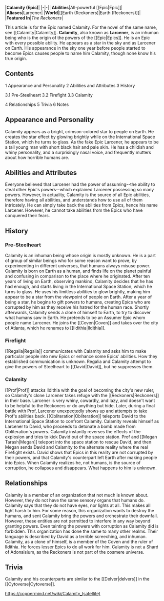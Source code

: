 |**Calamity (Epic)**|
|-|-|
|**Abilities**|All-powerful [[Epic\|Epic]]|
|**Aliases**|Larcener|
|**World**|[[Earth (Reckoners)\|Earth (Reckoners)]]|
|**Featured In**|*The Reckoners*|

This article is for the Epic named Calamity. For the novel of the same name, see [[Calamity\|Calamity]].
**Calamity**, also known as **Larcener**, is an inhuman being who is the origin of the powers of the [[Epic\|Epics]]. He is an Epic with every possible ability. He appears as a star in the sky and as Larcener on Earth. His appearance in the sky one year before people started to become Epics causes people to name him Calamity, though none know his true origin.

## Contents

1 Appearance and Personality
2 Abilities and Attributes
3 History

3.1 Pre-Steelheart
3.2 Firefight
3.3 Calamity


4 Relationships
5 Trivia
6 Notes


## Appearance and Personality
Calamity appears as a bright, crimson-colored star to people on Earth. He creates the star effect by glowing brightly while on the International Space Station, which he turns to glass. As the fake Epic Larcener, he appears to be a tall young man with short black hair and pale skin. He has a childish and whiny personality, and a surprisingly nasal voice, and frequently mutters about how horrible humans are.

## Abilities and Attributes
Everyone believed that Larcener had the power of assuming--the ability to steal other Epic's powers--which explained Larcener possessing so many powers. However, in actuality, Calamity is the source of all Epic abilities, therefore having all abilities, and understands how to use all of them intricately. He can simply take back the abilities from Epics, hence his name Larcener. However, he cannot take abilities from the Epics who have conquered their fears.

## History
### Pre-Steelheart
Calamity is an inhuman being whose origin is mostly unknown. He is a part of group of similar beings who for some reason want to prove, by experimenting in different universes, that humans always misuse power. Calamity is born on Earth as a human, and finds life on the planet painful and confusing in comparison to the place where he originated. After ten years of living on Earth, observing mankind, Calamity decides that he has had enough, and starts living in the International Space Station, which he turns to glass. He uses his limitless abilities to glow brightly, making him appear to be a star from the viewpoint of people on Earth. After a year of being a star, he begins to gift powers to humans, creating Epics who are corrupted by him as they receive his hatred for the human race. Shortly afterwards, Calamity sends a clone of himself to Earth, to try to discover what humans saw in Earth. He pretends to be an Assumer Epic whom people name Larcener. He joins the [[Coven\|Coven]] and takes over the city of Atlanta, which he renames to [[Ildithia\|Ildithia]].

### Firefight
[[Regalia\|Regalia]] communicates with Calamity and asks him to make particular people into new Epics or enhance some Epics' abilities. How they established communication is unknown. Regalia and Calamity attempt to give the powers of Steelheart to [[David\|David]], but he suppresses them.

### Calamity
[[Prof\|Prof]] attacks Ildithia with the goal of becoming the city's new ruler, so Calamity's clone Larcener takes refuge with the [[Reckoners\|Reckoners]] in their base. Larcener is very whiny, cowardly, and lazy, and doesn't want to be helpful to the Reckoners or do anything but hide.
Later, during a final battle with Prof, Larcener unexpectedly shows up and attempts to take Prof's abilities back.
[[Obliteration\|Obliteration]] teleports David to the International Space Station to confront Calamity. Calamity reveals himself as Larcener to David, who proceeds to detonate a bomb made from Obliteration's powers. Calamity instantly reverses the effects of the explosion and tries to kick David out of the space station. Prof and [[Megan Tarash\|Megan]] teleport into the space station to rescue David, and then Megan sends David and Calamity to the alternate reality where the real Firefight exists. David shows that Epics in this reality are not corrupted by their powers, and that Calamity's counterpart left Earth after making people into Epics. When Calamity realizes he, not humans, is the source of corruption, he collapses and disappears. What happens to him is unknown.

## Relationships
Calamity is a member of an organization that not much is known about. However, they do not have the same sensory organs that humans do. Calamity says that they do not have eyes, nor lights at all. This makes all light harsh to him. For some reason, this organization wants to destroy the humans, and sent Calamity bring the powers and orchestrate their downfall. However, these entities are not permitted to interfere in any way beyond granting powers. Even tainting the powers with corruption as Calamity did is forbidden. This organization has done the same to many other realms. Their language is described by David as a terrible screeching, and inhuman.
Calamity, as a clone of himself, is a member of the Coven and the ruler of Ildithia. He forces lesser Epics to do all work for him.
Calamity is not a Shard of Adonalsium, as the Reckoners is not part of the cosmere universe.

## Trivia
Calamity and his counterparts are similar to the [[Delver\|delvers]] in the [[Cytoverse\|Cytoverse]].


https://coppermind.net/wiki/Calamity_(satellite)